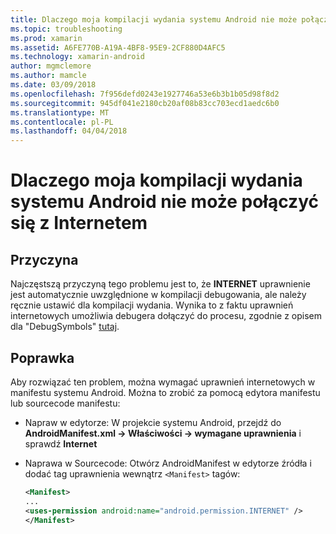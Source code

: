 ```yaml
---
title: Dlaczego moja kompilacji wydania systemu Android nie może połączyć się z Internetem
ms.topic: troubleshooting
ms.prod: xamarin
ms.assetid: A6FE770B-A19A-4BF8-95E9-2CF880D4AFC5
ms.technology: xamarin-android
author: mgmclemore
ms.author: mamcle
ms.date: 03/09/2018
ms.openlocfilehash: 7f956defd0243e1927746a53e6b3b1b05d98f8d2
ms.sourcegitcommit: 945df041e2180cb20af08b83cc703ecd1aedc6b0
ms.translationtype: MT
ms.contentlocale: pl-PL
ms.lasthandoff: 04/04/2018
---
```

# <a name="why-cant-my-android-release-build-connect-to-the-internet"></a>Dlaczego moja kompilacji wydania systemu Android nie może połączyć się z Internetem

## <a name="cause"></a>Przyczyna

Najczęstszą przyczyną tego problemu jest to, że **INTERNET** uprawnienie jest automatycznie uwzględnione w kompilacji debugowania, ale należy ręcznie ustawić dla kompilacji wydania. Wynika to z faktu uprawnień internetowych umożliwia debugera dołączyć do procesu, zgodnie z opisem dla "DebugSymbols" [tutaj](~/android/deploy-test/building-apps/build-process.md).


## <a name="fix"></a>Poprawka

Aby rozwiązać ten problem, można wymagać uprawnień internetowych w manifestu systemu Android. Można to zrobić za pomocą edytora manifestu lub sourcecode manifestu:

-   Napraw w edytorze: W projekcie systemu Android, przejdź do **AndroidManifest.xml -> Właściwości -> wymagane uprawnienia** i sprawdź **Internet**

-   Naprawa w Sourcecode: Otwórz AndroidManifest w edytorze źródła i dodać tag uprawnienia wewnątrz `<Manifest>` tagów:

    ```xml
    <Manifest>
    ...
    <uses-permission android:name="android.permission.INTERNET" />
    </Manifest>
    ```
